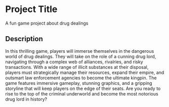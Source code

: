 # Project Title

A fun game project about drug dealings

## Description

In this thrilling game, players will immerse themselves in the dangerous world of drug dealings. They will take on the role of a cunning drug lord, navigating through a complex web of alliances, rivalries, and risky transactions. With a wide range of illicit substances at their disposal, players must strategically manage their resources, expand their empire, and outsmart law enforcement agencies to become the ultimate kingpin. The game features immersive gameplay, stunning graphics, and a gripping storyline that will keep players on the edge of their seats. Are you ready to rise to the top of the criminal underworld and become the most notorious drug lord in history?

